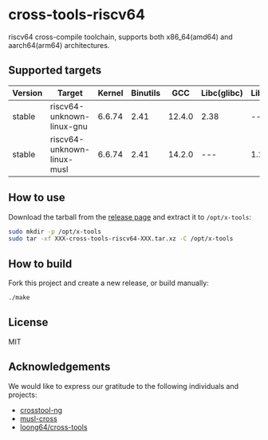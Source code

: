 # cross-tools-riscv64

riscv64 cross-compile toolchain, supports both x86_64(amd64) and aarch64(arm64) architectures.

## Supported targets

| Version | Target                     | Kernel | Binutils | GCC    | Libc(glibc) | Libc(musl) |
| ------- | -------------------------- | ------ | -------- | ------ | ----------- | ---------- |
| stable  | riscv64-unknown-linux-gnu  | 6.6.74 | 2.41     | 12.4.0 | 2.38        | ---        |
| stable  | riscv64-unknown-linux-musl | 6.6.74 | 2.41     | 14.2.0 | ---         | 1.2.5      |


## How to use

Download the tarball from the [release page](https://github.com/czhehua/cross-tool-riscv64/releases) and extract it to `/opt/x-tools`:

```sh
sudo mkdir -p /opt/x-tools
sudo tar -xf XXX-cross-tools-riscv64-XXX.tar.xz -C /opt/x-tools
```

## How to build

Fork this project and create a new release, or build manually:

```sh
./make
```

## License

MIT

## Acknowledgements

We would like to express our gratitude to the following individuals and projects:

- [crosstool-ng](https://github.com/crosstool-ng/crosstool-ng)
- [musl-cross](https://github.com/musl-cross/musl-cross)
- [loong64/cross-tools](https://github.com/loong64/cross-tools)